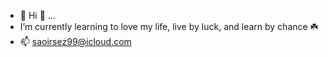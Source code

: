 - 👋 Hi 
 👀 ...
-  I’m currently learning to love my life, live by luck, and learn by chance ☘️ 
- 📫 saoirsez99@icloud.com

<!---
smsxo99/smsxo99 is a ✨ special ✨ repository because its `README.md` (this file) appears on your GitHub profile.
You can click the Preview link to take a look at your changes.
--->

